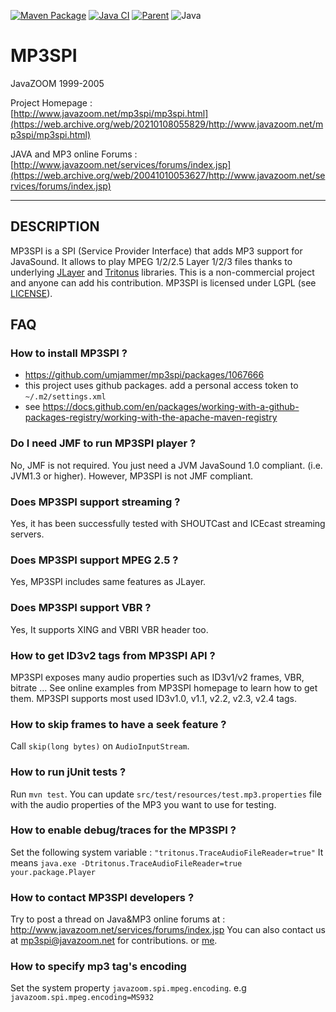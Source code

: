 [![Maven Package](https://github.com/umjammer/mp3spi/actions/workflows/maven-publish.yml/badge.svg)](https://github.com/umjammer/mp3spi/actions/workflows/maven-publish.yml)
[![Java CI](https://github.com/umjammer/mp3spi/workflows/Java%20CI%20with%20Maven/badge.svg)](https://github.com/umjammer/mp3spi/actions)
[![Parent](https://img.shields.io/badge/Parent-vavi--sound--sandbox-pink)](https://github.com/umjammer/vavi-sound-sandbox)
![Java](https://img.shields.io/badge/Java-8-b07219)

# MP3SPI

 JavaZOOM 1999-2005

 Project Homepage :<br/>
   [http://www.javazoom.net/mp3spi/mp3spi.html](https://web.archive.org/web/20210108055829/http://www.javazoom.net/mp3spi/mp3spi.html)

 JAVA and MP3 online Forums :<br/>
   [http://www.javazoom.net/services/forums/index.jsp](https://web.archive.org/web/20041010053627/http://www.javazoom.net/services/forums/index.jsp)

----

## DESCRIPTION

MP3SPI is a SPI (Service Provider Interface) that adds MP3 support for JavaSound.
It allows to play MPEG 1/2/2.5 Layer 1/2/3 files thanks to underlying [JLayer](https://github.com/umjammer/jlayer)
and [Tritonus](https://github.com/umjammer/tritonus) libraries. This is a non-commercial project and anyone can add his
contribution. MP3SPI is licensed under LGPL (see [LICENSE](LICENSE.txt)).


## FAQ

### How to install MP3SPI ?

 * https://github.com/umjammer/mp3spi/packages/1067666
 * this project uses github packages. add a personal access token to `~/.m2/settings.xml`
 * see https://docs.github.com/en/packages/working-with-a-github-packages-registry/working-with-the-apache-maven-registry

### Do I need JMF to run MP3SPI player ?

  No, JMF is not required. You just need a JVM JavaSound 1.0 compliant.
  (i.e. JVM1.3 or higher). However, MP3SPI is not JMF compliant.

### Does MP3SPI support streaming ?

  Yes, it has been successfully tested with SHOUTCast and ICEcast streaming servers.

### Does MP3SPI support MPEG 2.5 ?

  Yes, MP3SPI includes same features as JLayer.

### Does MP3SPI support VBR ?

  Yes, It supports XING and VBRI VBR header too.

### How to get ID3v2 tags from MP3SPI API ?

  MP3SPI exposes many audio properties such as ID3v1/v2 frames, VBR, bitrate ...
  See online examples from MP3SPI homepage to learn how to get them.
  MP3SPI supports most used ID3v1.0, v1.1, v2.2, v2.3, v2.4 tags.

### How to skip frames to have a seek feature ?

  Call `skip(long bytes)` on `AudioInputStream`.

### How to run jUnit tests ?

  Run `mvn test`. You can update `src/test/resources/test.mp3.properties` file
  with the audio properties of the MP3 you want to use for testing.

### How to enable debug/traces for the MP3SPI ?

  Set the following system variable : `"tritonus.TraceAudioFileReader=true"`
  It means `java.exe -Dtritonus.TraceAudioFileReader=true your.package.Player`

### How to contact MP3SPI developers ?

  Try to post a thread on Java&MP3 online forums at :
  http://www.javazoom.net/services/forums/index.jsp
  You can also contact us at mp3spi@javazoom.net for contributions.
  or [me](https://github.com/umjammer/mp3spi/issues).

### How to specify mp3 tag's encoding

  Set the system property `javazoom.spi.mpeg.encoding`. e.g `javazoom.spi.mpeg.encoding=MS932`